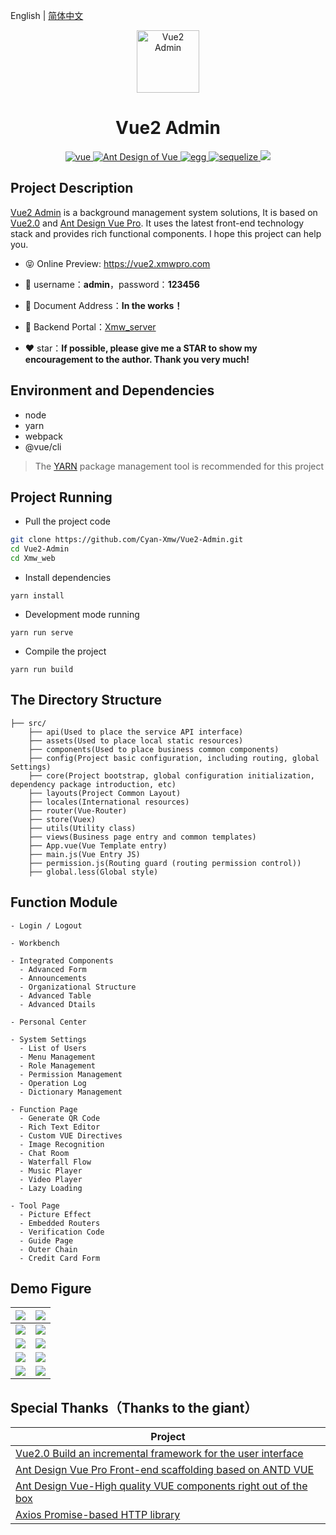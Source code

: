English | [简体中文](./README.md)

<p align="center"><img width="100" src="https://ali-oss.xmwpro.com/project/vue2-admin/logo.svg!cyan" alt="Vue2 Admin"></p>

<h1 align="center">Vue2 Admin</h1>

<p align="center">
  <a href="https://github.com/vuejs/vue/" target="_blank">
    <img src="https://ali-oss.xmwpro.com/project/vue2-admin/shield/vue.svg!cyan" alt="vue">
  </a>
  <a href="https://github.com/vueComponent/ant-design-vue/" target="_blank">
    <img src="https://ali-oss.xmwpro.com/project/vue2-admin/shield/antd.svg!cyan" alt="Ant Design of Vue">
  </a>
  <a href="https://github.com/eggjs/egg/" target="_blank">
    <img src="https://ali-oss.xmwpro.com/project/vue2-admin/shield/egg.svg!cyan" alt="egg">
  </a>
  <a href="https://github.com/sequelize/sequelize/" target="_blank">
    <img src="https://ali-oss.xmwpro.com/project/vue2-admin/shield/socket.svg!cyan" alt="sequelize">
  </a>
  <a>
    <img src="https://ali-oss.xmwpro.com/project/vue2-admin/shield/build.svg!cyan">
  </a>
</p>

## Project Description

[Vue2 Admin](https://vue2.xmwpro.com/) is a background management system solutions, It is based on [Vue2.0](https://github.com/vuejs/vue/) and [Ant Design Vue Pro](https://github.com/vueComponent/ant-design-vue-pro/). It uses the latest front-end technology stack and provides rich functional components. I hope this project can help you.

- 😝 Online Preview: https://vue2.xmwpro.com

- 🔑 username：**admin**，password：**123456**

- 📄 Document Address：**In the works！**

- 🔗 Backend Portal：[Xmw_server](../Xmw_server)

- ❤️ star：**If possible, please give me a STAR to show my encouragement to the author. Thank you very much!**

## Environment and Dependencies

- node
- yarn
- webpack
- @vue/cli

> The [YARN](https://yarnpkg.com/) package management tool is recommended for this project

## Project Running

- Pull the project code
```bash
git clone https://github.com/Cyan-Xmw/Vue2-Admin.git
cd Vue2-Admin
cd Xmw_web
```

- Install dependencies
```
yarn install
```

- Development mode running
```
yarn run serve
```

- Compile the project
```
yarn run build
```

## The Directory Structure

```
├── src/
    ├── api(Used to place the service API interface)
    ├── assets(Used to place local static resources)
    ├── components(Used to place business common components)
    ├── config(Project basic configuration, including routing, global Settings)
    ├── core(Project bootstrap, global configuration initialization, dependency package introduction, etc)
    ├── layouts(Project Common Layout)
    ├── locales(International resources)
    ├── router(Vue-Router)
    ├── store(Vuex)
    ├── utils(Utility class)
    ├── views(Business page entry and common templates)
    ├── App.vue(Vue Template entry)
    ├── main.js(Vue Entry JS)
    ├── permission.js(Routing guard (routing permission control))
    ├── global.less(Global style)
```

## Function Module

```
- Login / Logout

- Workbench

- Integrated Components
  - Advanced Form
  - Announcements
  - Organizational Structure
  - Advanced Table
  - Advanced Dtails

- Personal Center

- System Settings
  - List of Users
  - Menu Management
  - Role Management
  - Permission Management
  - Operation Log
  - Dictionary Management

- Function Page
  - Generate QR Code
  - Rich Text Editor
  - Custom VUE Directives
  - Image Recognition
  - Chat Room
  - Waterfall Flow
  - Music Player
  - Video Player
  - Lazy Loading

- Tool Page
  - Picture Effect
  - Embedded Routers
  - Verification Code
  - Guide Page
  - Outer Chain
  - Credit Card Form
```

## Demo Figure

| ![](https://ali-oss.xmwpro.com/project/vue2-admin/demo/xmw-demo-1.jpg!cyan) | ![](https://ali-oss.xmwpro.com/project/vue2-admin/demo/xmw-demo-2.jpg!cyan) |
| ------------------------------------------------------------ | ------------------------------------------------------------ |
| ![](https://ali-oss.xmwpro.com/project/vue2-admin/demo/xmw-demo-3.jpg!cyan) | ![](https://ali-oss.xmwpro.com/project/vue2-admin/demo/xmw-demo-4.jpg!cyan) |
| ![](https://ali-oss.xmwpro.com/project/vue2-admin/demo/xmw-demo-5.jpg!cyan) | ![](https://ali-oss.xmwpro.com/project/vue2-admin/demo/xmw-demo-6.jpg!cyan) |
| ![](https://ali-oss.xmwpro.com/project/vue2-admin/demo/xmw-demo-7.jpg!cyan) | ![](https://ali-oss.xmwpro.com/project/vue2-admin/demo/xmw-demo-8.jpg!cyan) |
| ![](https://ali-oss.xmwpro.com/project/vue2-admin/demo/xmw-demo-9.jpg!cyan) | ![](https://ali-oss.xmwpro.com/project/vue2-admin/demo/xmw-demo-10.jpg!cyan) |

## Special Thanks（Thanks to the giant）

| Project                                                          |
| ---------------------------------------------------------------- |
| [Vue2.0 Build an incremental framework for the user interface](https://github.com/vuejs/vue)                              |
| [Ant Design Vue Pro Front-end scaffolding based on ANTD VUE](https://github.com/vueComponent/ant-design-vue-pro)     |
| [Ant Design Vue-High quality VUE components right out of the box](https://github.com/vueComponent/ant-design-vue) |
| [Axios Promise-based HTTP library](https://github.com/axios/axios)   |
